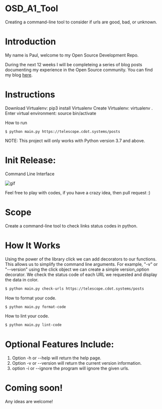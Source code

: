 # OSD_A1_Tool
Creating a command-line tool to consider if urls are good, bad, or unknown.

# Introduction

My name is Paul, welcome to my Open Source Development Repo.

During the next 12 weeks I will be completeing a series of blog posts documenting my experience in the Open Source community. 
You can find my blog [here](https://osd600.blogspot.com/).

# Instructions

Download Virtualenv: pip3 install Virtualenv 
Create Virtualenv: virtualenv .
Enter virtual environment: source bin/activate

How to run 
```
$ python main.py https://telescope.cdot.systems/posts
```

NOTE: This project will only works with Python version 3.7 and above.
# Init Release:

Command Line Interface


![gif](https://user-images.githubusercontent.com/44411777/98872293-4a6d8680-2444-11eb-9cf2-3a2f2941bb60.gif)




Feel free to play with codes, if you have a crazy idea, then pull request :)

# Scope

Create a command-line tool to check links status codes in python.

# How It Works

Using the power of the library click we can add decorators to our functions. This allows us to simplify the command line arguments.
For example, "-v" or "--version" using the click object we can create a simple version_option decorator.
We check the status code of each URL we requested and display the data in color.

```sh
$ python main.py check-urls https://telescope.cdot.systems/posts
```

How to format your code.
```sh
$ python main.py format-code
```

How to lint your code.
```sh
$ python main.py lint-code
```



# Optional Features Include:

1. Option -h or --help will return the help page.
2. Option -v or --version will return the current version information.
3. option -i or --ignore the program will ignore the given urls.

# Coming soon!
Any ideas are welcome!
